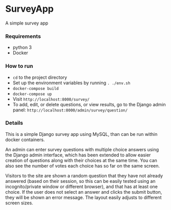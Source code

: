 # SurveyApp
A simple survey app

### Requirements
- python 3
- Docker

### How to run
- `cd` to the project directory
- Set up the environment variables by running `. ./env.sh`
- `docker-compose build`
- `docker-compose up`
- Visit `http://localhost:8000/survey/`
- To add, edit, or delete questions, or view results, go to the Django admin panel: `http://localhost:8000/admin/survey/question/`

### Details
This is a simple Django survey app using MySQL, than can be run within docker containers.

An admin can enter survey questions with multiple choice answers using the Django admin interface, which has been extended to allow easier creation of questions along with their choices at the same time. You can also see the number of votes each choice has so far on the same screen.

Visitors to the site are shown a random question that they have not already answered (based on their session, so this can be easily tested using an incognito/private window or different browser), and that has at least one choice. If the user does not select an answer and clicks the submit button, they will be shown an error message. The layout easily adjusts to different screen sizes.
